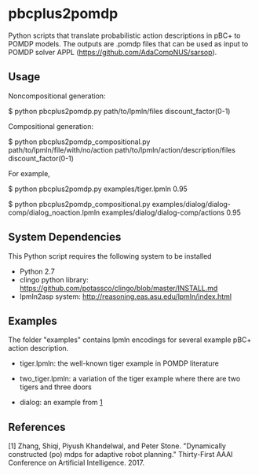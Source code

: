 # pbcplus2pomdp

Python scripts that translate probabilistic action descriptions in pBC+ to POMDP models. The outputs are .pomdp files that can be used as input to POMDP solver APPL (https://github.com/AdaCompNUS/sarsop).

## Usage

Noncompositional generation:

$ python pbcplus2pomdp.py path/to/lpmln/files discount_factor(0-1)

Compositional generation:

$ python pbcplus2pomdp_compositional.py path/to/lpmln/file/with/no/action path/to/lpmln/action/description/files discount_factor(0-1)

For example,

$ python pbcplus2pomdp.py examples/tiger.lpmln  0.95

$ python pbcplus2pomdp_compositional.py examples/dialog/dialog-comp/dialog_noaction.lpmln examples/dialog/dialog-comp/actions 0.95

## System Dependencies

This Python script requires the following system to be installed
- Python 2.7
- clingo python library: https://github.com/potassco/clingo/blob/master/INSTALL.md
- lpmln2asp system: http://reasoning.eas.asu.edu/lpmln/index.html

## Examples

The folder "examples" contains lpmln encodings for several example pBC+ action description.

- tiger.lpmln: the well-known tiger example in POMDP literature

- two_tiger.lpmln: a variation of the tiger example where there are two tigers and three doors

- dialog: an example from [1](http://www.cs.binghamton.edu/~szhang/papers/2017_CONF_AAAI_Zhang.pdf)

## References

[1] Zhang, Shiqi, Piyush Khandelwal, and Peter Stone. "Dynamically constructed (po) mdps for adaptive robot planning." Thirty-First AAAI Conference on Artificial Intelligence. 2017.
